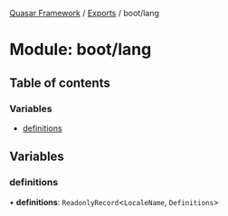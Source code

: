 [Quasar Framework](../index.md) / [Exports](../modules.md) / boot/lang

# Module: boot/lang

## Table of contents

### Variables

- [definitions](boot_lang.md#definitions)

## Variables

### definitions

• **definitions**: `ReadonlyRecord`<`LocaleName`, `Definitions`\>
